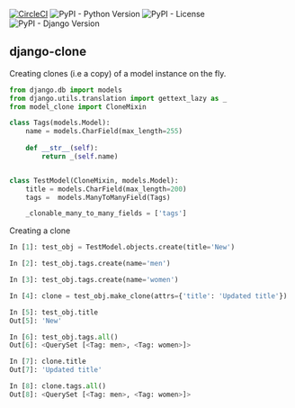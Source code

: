 [![CircleCI](https://circleci.com/gh/jackton1/django-clone.svg?style=shield)](https://circleci.com/gh/jackton1/django-clone)
![PyPI - Python Version](https://img.shields.io/pypi/pyversions/django_clone.svg)
![PyPI - License](https://img.shields.io/pypi/l/django_clone.svg)
![PyPI - Django Version](https://img.shields.io/pypi/djversions/django_clone.svg)
## django-clone 

Creating clones (i.e a copy) of a model instance on the fly. 


```python
from django.db import models
from django.utils.translation import gettext_lazy as _
from model_clone import CloneMixin

class Tags(models.Model):
    name = models.CharField(max_length=255)
    
    def __str__(self):
        return _(self.name)


class TestModel(CloneMixin, models.Model):
    title = models.CharField(max_length=200)
    tags =  models.ManyToManyField(Tags)

    _clonable_many_to_many_fields = ['tags']
```


Creating a clone

```python
In [1]: test_obj = TestModel.objects.create(title='New')

In [2]: test_obj.tags.create(name='men')

In [3]: test_obj.tags.create(name='women')

In [4]: clone = test_obj.make_clone(attrs={'title': 'Updated title'})

In [5]: test_obj.title
Out[5]: 'New'

In [6]: test_obj.tags.all()
Out[6]: <QuerySet [<Tag: men>, <Tag: women>]>

In [7]: clone.title
Out[7]: 'Updated title'

In [8]: clone.tags.all()
Out[8]: <QuerySet [<Tag: men>, <Tag: women>]>
```
